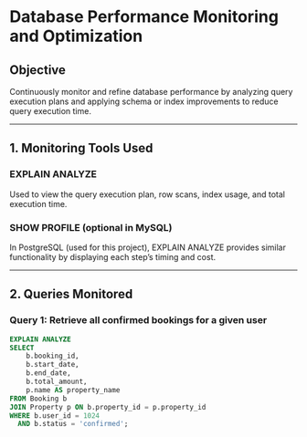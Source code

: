 # Database Performance Monitoring and Optimization

## Objective
Continuously monitor and refine database performance by analyzing query execution plans and applying schema or index improvements to reduce query execution time.

---

## 1. Monitoring Tools Used

### EXPLAIN ANALYZE
Used to view the query execution plan, row scans, index usage, and total execution time.

### SHOW PROFILE (optional in MySQL)
In PostgreSQL (used for this project), EXPLAIN ANALYZE provides similar functionality by displaying each step’s timing and cost.

---

## 2. Queries Monitored

### **Query 1: Retrieve all confirmed bookings for a given user**
```sql
EXPLAIN ANALYZE
SELECT 
    b.booking_id,
    b.start_date,
    b.end_date,
    b.total_amount,
    p.name AS property_name
FROM Booking b
JOIN Property p ON b.property_id = p.property_id
WHERE b.user_id = 1024
  AND b.status = 'confirmed';
